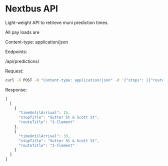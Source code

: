 Nextbus API
===========

Light-weight API to retrieve muni prediction times.

All pay loads are

Content-type: application/json

Endpoints:

/api/predictions/

Request:
```bash
curl -X POST -H "Content-type: application/json" -d '{"stops": [{"route": "2", "stopTag": "6608"}]}' http://nextbus-predictions.herokuapp.com/api/predictions
```


Response:
```javascript
[
  [
    {
      "timeUntilArrival": 15,
      "stopTitle": "Sutter St & Scott St",
      "routeTitle": "2-Clement"
    },
    {
      "timeUntilArrival": 33,
      "stopTitle": "Sutter St & Scott St",
      "routeTitle": "2-Clement"
    }
  ]
]
```